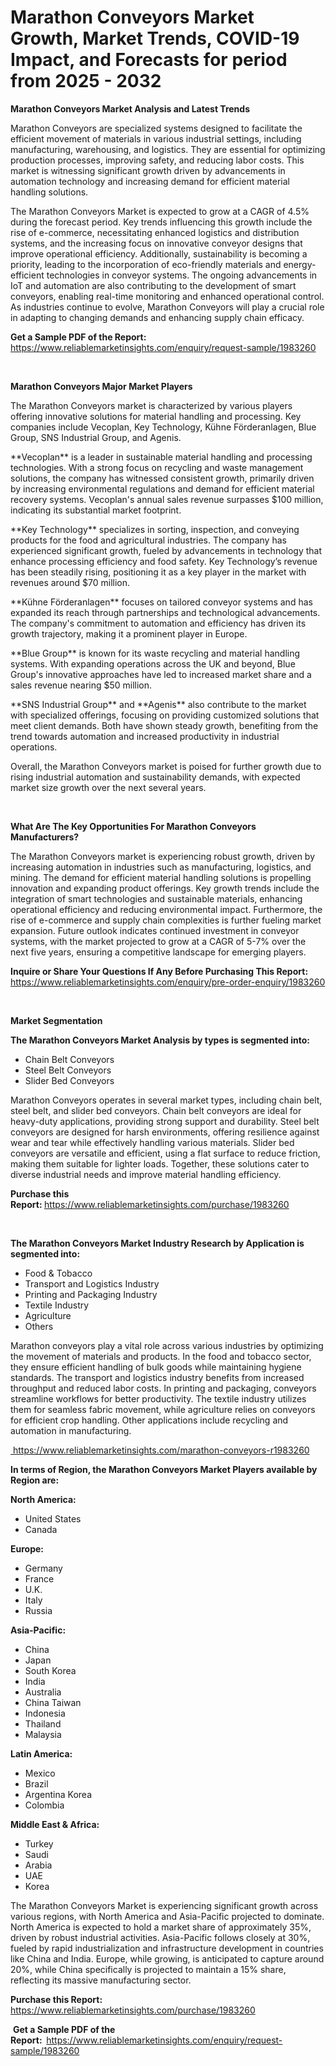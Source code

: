 <p><h1>Marathon Conveyors Market Growth, Market Trends, COVID-19 Impact, and Forecasts for period from 2025 - 2032</h1></p><p><strong>Marathon Conveyors Market Analysis and Latest Trends</strong></p>
<p><p>Marathon Conveyors are specialized systems designed to facilitate the efficient movement of materials in various industrial settings, including manufacturing, warehousing, and logistics. They are essential for optimizing production processes, improving safety, and reducing labor costs. This market is witnessing significant growth driven by advancements in automation technology and increasing demand for efficient material handling solutions.</p><p>The Marathon Conveyors Market is expected to grow at a CAGR of 4.5% during the forecast period. Key trends influencing this growth include the rise of e-commerce, necessitating enhanced logistics and distribution systems, and the increasing focus on innovative conveyor designs that improve operational efficiency. Additionally, sustainability is becoming a priority, leading to the incorporation of eco-friendly materials and energy-efficient technologies in conveyor systems. The ongoing advancements in IoT and automation are also contributing to the development of smart conveyors, enabling real-time monitoring and enhanced operational control. As industries continue to evolve, Marathon Conveyors will play a crucial role in adapting to changing demands and enhancing supply chain efficacy.</p></p>
<p><strong>Get a Sample PDF of the Report:&nbsp;</strong> <a href="https://www.reliablemarketinsights.com/enquiry/request-sample/1983260?utm_campaign=3214&utm_medium=2&utm_source=Github&utm_content=ia&utm_term=12042025&utm_id=marathon-conveyors">https://www.reliablemarketinsights.com/enquiry/request-sample/1983260</a></p>
<p>&nbsp;</p>
<p><strong>Marathon Conveyors Major Market Players</strong></p>
<p><p>The Marathon Conveyors market is characterized by various players offering innovative solutions for material handling and processing. Key companies include Vecoplan, Key Technology, Kühne Förderanlagen, Blue Group, SNS Industrial Group, and Agenis. </p><p>**Vecoplan** is a leader in sustainable material handling and processing technologies. With a strong focus on recycling and waste management solutions, the company has witnessed consistent growth, primarily driven by increasing environmental regulations and demand for efficient material recovery systems. Vecoplan's annual sales revenue surpasses $100 million, indicating its substantial market footprint.</p><p>**Key Technology** specializes in sorting, inspection, and conveying products for the food and agricultural industries. The company has experienced significant growth, fueled by advancements in technology that enhance processing efficiency and food safety. Key Technology’s revenue has been steadily rising, positioning it as a key player in the market with revenues around $70 million.</p><p>**Kühne Förderanlagen** focuses on tailored conveyor systems and has expanded its reach through partnerships and technological advancements. The company's commitment to automation and efficiency has driven its growth trajectory, making it a prominent player in Europe.</p><p>**Blue Group** is known for its waste recycling and material handling systems. With expanding operations across the UK and beyond, Blue Group's innovative approaches have led to increased market share and a sales revenue nearing $50 million.</p><p>**SNS Industrial Group** and **Agenis** also contribute to the market with specialized offerings, focusing on providing customized solutions that meet client demands. Both have shown steady growth, benefiting from the trend towards automation and increased productivity in industrial operations.</p><p>Overall, the Marathon Conveyors market is poised for further growth due to rising industrial automation and sustainability demands, with expected market size growth over the next several years.</p></p>
<p>&nbsp;</p>
<p><strong>What Are The Key Opportunities For Marathon Conveyors Manufacturers?</strong></p>
<p><p>The Marathon Conveyors market is experiencing robust growth, driven by increasing automation in industries such as manufacturing, logistics, and mining. The demand for efficient material handling solutions is propelling innovation and expanding product offerings. Key growth trends include the integration of smart technologies and sustainable materials, enhancing operational efficiency and reducing environmental impact. Furthermore, the rise of e-commerce and supply chain complexities is further fueling market expansion. Future outlook indicates continued investment in conveyor systems, with the market projected to grow at a CAGR of 5-7% over the next five years, ensuring a competitive landscape for emerging players.</p></p>
<p><strong>Inquire or Share Your Questions If Any Before Purchasing This Report:</strong> <a href="https://www.reliablemarketinsights.com/enquiry/pre-order-enquiry/1983260?utm_campaign=3214&utm_medium=2&utm_source=Github&utm_content=ia&utm_term=12042025&utm_id=marathon-conveyors">https://www.reliablemarketinsights.com/enquiry/pre-order-enquiry/1983260</a></p>
<p>&nbsp;</p>
<p><strong>Market Segmentation</strong></p>
<p><strong>The Marathon Conveyors Market Analysis by types is segmented into:</strong></p>
<p><ul><li>Chain Belt Conveyors</li><li>Steel Belt Conveyors</li><li>Slider Bed Conveyors</li></ul></p>
<p><p>Marathon Conveyors operates in several market types, including chain belt, steel belt, and slider bed conveyors. Chain belt conveyors are ideal for heavy-duty applications, providing strong support and durability. Steel belt conveyors are designed for harsh environments, offering resilience against wear and tear while effectively handling various materials. Slider bed conveyors are versatile and efficient, using a flat surface to reduce friction, making them suitable for lighter loads. Together, these solutions cater to diverse industrial needs and improve material handling efficiency.</p></p>
<p><strong>Purchase this Report:&nbsp;</strong><a href="https://www.reliablemarketinsights.com/purchase/1983260?utm_campaign=3214&utm_medium=2&utm_source=Github&utm_content=ia&utm_term=12042025&utm_id=marathon-conveyors">https://www.reliablemarketinsights.com/purchase/1983260</a></p>
<p>&nbsp;</p>
<p><strong>The Marathon Conveyors Market Industry Research by Application is segmented into:</strong></p>
<p><ul><li>Food & Tobacco</li><li>Transport and Logistics Industry</li><li>Printing and Packaging Industry</li><li>Textile Industry</li><li>Agriculture</li><li>Others</li></ul></p>
<p><p>Marathon conveyors play a vital role across various industries by optimizing the movement of materials and products. In the food and tobacco sector, they ensure efficient handling of bulk goods while maintaining hygiene standards. The transport and logistics industry benefits from increased throughput and reduced labor costs. In printing and packaging, conveyors streamline workflows for better productivity. The textile industry utilizes them for seamless fabric movement, while agriculture relies on conveyors for efficient crop handling. Other applications include recycling and automation in manufacturing.</p></p>
<p><a href="https://www.reliablemarketinsights.com/marathon-conveyors-r1983260?utm_campaign=3214&utm_medium=2&utm_source=Github&utm_content=ia&utm_term=12042025&utm_id=marathon-conveyors">&nbsp;https://www.reliablemarketinsights.com/marathon-conveyors-r1983260</a></p>
<p><strong>In terms of Region, the Marathon Conveyors Market Players available by Region are:</strong></p>
<p>
    <p> <strong> North America: </strong>
        <ul>
            <li>United States</li>
            <li>Canada</li>
        </ul>
        </p> 
    <p> <strong> Europe: </strong>
        <ul>
            <li>Germany</li>
            <li>France</li>
            <li>U.K.</li>
            <li>Italy</li>
            <li>Russia</li>
        </ul>
        </p> 
    <p> <strong> Asia-Pacific: </strong>
        <ul>
            <li>China</li>
            <li>Japan</li>
            <li>South Korea</li>
            <li>India</li>
            <li>Australia</li>
            <li>China Taiwan</li>
            <li>Indonesia</li>
            <li>Thailand</li>
            <li>Malaysia</li>
        </ul>
        </p> 
    <p> <strong> Latin America: </strong>
        <ul>
            <li>Mexico</li>
            <li>Brazil</li>
            <li>Argentina Korea</li>
            <li>Colombia</li>
        </ul>
        </p> 
    <p> <strong> Middle East & Africa: </strong>
        <ul>
            <li>Turkey</li>
            <li>Saudi</li>
            <li>Arabia</li>
            <li>UAE</li>
            <li>Korea</li>
        </ul>
    </p>
    </p>
<p><p>The Marathon Conveyors Market is experiencing significant growth across various regions, with North America and Asia-Pacific projected to dominate. North America is expected to hold a market share of approximately 35%, driven by robust industrial activities. Asia-Pacific follows closely at 30%, fueled by rapid industrialization and infrastructure development in countries like China and India. Europe, while growing, is anticipated to capture around 20%, while China specifically is projected to maintain a 15% share, reflecting its massive manufacturing sector.</p></p>
<p><strong>Purchase this Report: </strong><a href="https://www.reliablemarketinsights.com/purchase/1983260?utm_campaign=3214&utm_medium=2&utm_source=Github&utm_content=ia&utm_term=12042025&utm_id=marathon-conveyors">https://www.reliablemarketinsights.com/purchase/1983260</a></p>
<p>&nbsp;<strong>Get a Sample PDF of the Report:&nbsp;&nbsp;</strong><a href="https://www.reliablemarketinsights.com/enquiry/request-sample/1983260?utm_campaign=3214&utm_medium=2&utm_source=Github&utm_content=ia&utm_term=12042025&utm_id=marathon-conveyors">https://www.reliablemarketinsights.com/enquiry/request-sample/1983260</a></p>
<p><strong></strong></p>
<p><p></p><p></p><p></p></p>